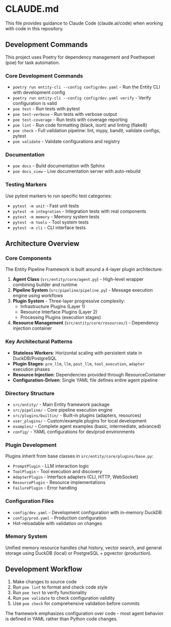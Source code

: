 # CLAUDE.md

This file provides guidance to Claude Code (claude.ai/code) when working with code in this repository.

## Development Commands

This project uses Poetry for dependency management and Poethepoet (poe) for task automation.

### Core Development Commands
- `poetry run entity-cli --config config/dev.yaml` - Run the Entity CLI with development config
- `poetry run entity-cli --config config/dev.yaml verify` - Verify configuration is valid
- `poe test` - Run tests with pytest
- `poe test-verbose` - Run tests with verbose output
- `poe test-coverage` - Run tests with coverage reporting
- `poe lint` - Run code formatting (black, isort) and linting (flake8)
- `poe check` - Full validation pipeline: lint, mypy, bandit, validate configs, pytest
- `poe validate` - Validate configurations and registry

### Documentation
- `poe docs` - Build documentation with Sphinx
- `poe docs_view` - Live documentation server with auto-rebuild

### Testing Markers
Use pytest markers to run specific test categories:
- `pytest -m unit` - Fast unit tests
- `pytest -m integration` - Integration tests with real components
- `pytest -m memory` - Memory system tests
- `pytest -m tools` - Tool system tests
- `pytest -m cli` - CLI interface tests

## Architecture Overview

### Core Components
The Entity Pipeline Framework is built around a 4-layer plugin architecture:

1. **Agent Class** (`src/entity/core/agent.py`) - High-level wrapper combining builder and runtime
2. **Pipeline System** (`src/pipeline/pipeline.py`) - Message execution engine using workflows
3. **Plugin System** - Three-layer progressive complexity:
   - Infrastructure Plugins (Layer 1)
   - Resource Interface Plugins (Layer 2) 
   - Processing Plugins (execution stages)
4. **Resource Management** (`src/entity/core/resources/`) - Dependency injection container

### Key Architectural Patterns
- **Stateless Workers**: Horizontal scaling with persistent state in DuckDB/PostgreSQL
- **Plugin Stages**: `pre_llm`, `llm`, `post_llm`, `tool_execution`, `adapter` execution phases
- **Resource Injection**: Dependencies provided through ResourceContainer
- **Configuration-Driven**: Single YAML file defines entire agent pipeline

### Directory Structure
- `src/entity/` - Main Entity framework package
- `src/pipeline/` - Core pipeline execution engine
- `src/plugins/builtin/` - Built-in plugins (adapters, resources)
- `user_plugins/` - Custom/example plugins for local development
- `examples/` - Complete agent examples (basic, intermediate, advanced)
- `config/` - YAML configurations for dev/prod environments

### Plugin Development
Plugins inherit from base classes in `src/entity/core/plugins/base.py`:
- `PromptPlugin` - LLM interaction logic
- `ToolPlugin` - Tool execution and discovery
- `AdapterPlugin` - Interface adapters (CLI, HTTP, WebSocket)
- `ResourcePlugin` - Resource implementations
- `FailurePlugin` - Error handling

### Configuration Files
- `config/dev.yaml` - Development configuration with in-memory DuckDB
- `config/prod.yaml` - Production configuration
- Hot-reloadable with validation on changes

### Memory System
Unified memory resource handles chat history, vector search, and general storage using DuckDB (local) or PostgreSQL + pgvector (production).

## Development Workflow

1. Make changes to source code
2. Run `poe lint` to format and check code style
3. Run `poe test` to verify functionality
4. Run `poe validate` to check configuration validity
5. Use `poe check` for comprehensive validation before commits

The framework emphasizes configuration over code - most agent behavior is defined in YAML rather than Python code changes.